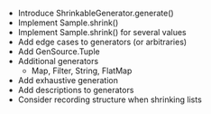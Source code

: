- Introduce ShrinkableGenerator.generate()
- Implement Sample.shrink()
- Implement Sample.shrink() for several values
- Add edge cases to generators (or arbitraries)
- Add GenSource.Tuple
- Additional generators
  - Map, Filter, String, FlatMap
- Add exhaustive generation
- Add descriptions to generators
- Consider recording structure when shrinking lists